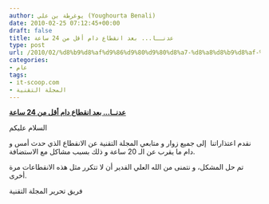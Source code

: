 ```yaml
---
author: يوغرطة بن علي (Youghourta Benali)
date: 2010-02-25 07:12:45+00:00
draft: false
title: عدنــا... بعد انقطاع دام أقل من 24 ساعة
type: post
url: /2010/02/%d8%b9%d8%af%d9%86%d9%80%d9%80%d8%a7-%d8%a8%d8%b9%d8%af-%d8%a7%d9%86%d9%82%d8%b7%d8%a7%d8%b9-%d8%af%d8%a7%d9%85-%d8%a3%d9%82%d9%84-%d9%85%d9%86-24-%d8%b3%d8%a7%d8%b9%d8%a9/
categories:
- عام
tags:
- it-scoop.com
- المجلة التقنية
---
```


[**عدنــا... بعد انقطاع دام أقل من 24 ساعة**](http://www.it-scoop.com/2010/02/%d8%b9%d8%af%d9%86%d9%80%d9%80%d8%a7-%d8%a8%d8%b9%d8%af-%d8%a7%d9%86%d9%82%d8%b7%d8%a7%d8%b9-%d8%af%d8%a7%d9%85-%d8%a3%d9%82%d9%84-%d9%85%d9%86-24-%d8%b3%d8%a7%d8%b9%d8%a9/)


السلام عليكم

نقدم اعتذاراتنا  إلى جميع زوار و متابعي المجلة التقنية عن الانقطاع الذي حدث أمس و دام ما يقرب عن الـ 20 ساعة و ذلك بسبب مشاكل مع الاستضافة.

تم حل المشكل، و نتمنى من الله العلي القدير أن لا تتكرر مثل هذه الانقطاعات مرة أخرى.

فريق تحرير المجلة التقنية
